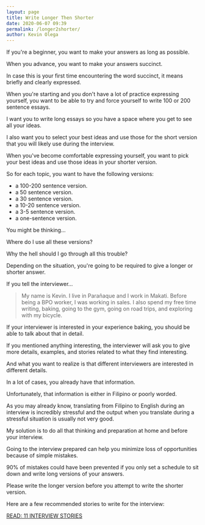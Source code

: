 ```yaml
--- 
layout: page 
title: Write Longer Then Shorter
date: 2020-06-07 09:39
permalink: /longer2shorter/ 
author: Kevin Olega 
--- 
```

If you're a beginner, you want to make your answers as long as possible.

When you advance, you want to make your answers succinct.

In case this is your first time encountering the word succinct, it means briefly and clearly expressed.

When you're starting and you don't have a lot of practice expressing yourself, you want to be able to try and force yourself to write 100 or 200 sentence essays.

I want you to write long essays so you have a space where you get to see all your ideas.

I also want you to select your best ideas and use those for the short version that you will likely use during the interview.

When you've become comfortable expressing yourself, you want to pick your best ideas and use those ideas in your shorter version.

So for each topic, you want to have the following versions:

- a 100-200 sentence version.
- a 50 sentence version.
- a 30 sentence version.
- a 10-20 sentence version.
- a 3-5 sentence version.
- a one-sentence version.

You might be thinking...

Where do I use all these versions?

Why the hell should I go through all this trouble?

Depending on the situation, you're going to be required to give a longer or shorter answer.

If you tell the interviewer...

>My name is Kevin. I live in Parañaque and I work in Makati. Before being a BPO worker, I was working in sales. I also spend my free time writing, baking, going to the gym, going on road trips, and exploring with my bicycle.

If your interviewer is interested in your experience baking, you should be able to talk about that in detail.

If you mentioned anything interesting, the interviewer will ask you to give more details, examples, and stories related to what they find interesting.

And what you want to realize is that different interviewers are interested in different details.

In a lot of cases, you already have that information.

Unfortunately, that information is either in Filipino or poorly worded.

As you may already know, translating from Filipino to English during an interview is incredibly stressful and the output when you translate during a stressful situation is usually not very good.

My solution is to do all that thinking and preparation at home and before your interview.

Going to the interview prepared can help you  minimize loss of opportunities because of simple mistakes.

90% of mistakes could have been prevented if you only set a schedule to sit down and write long versions of your answers.

Please write the longer version before you attempt to write the shorter version.

Here are a few recommended stories to write for the interview:

[READ: 11 INTERVIEW STORIES](https://callcentertrainingtips.com/11stories)